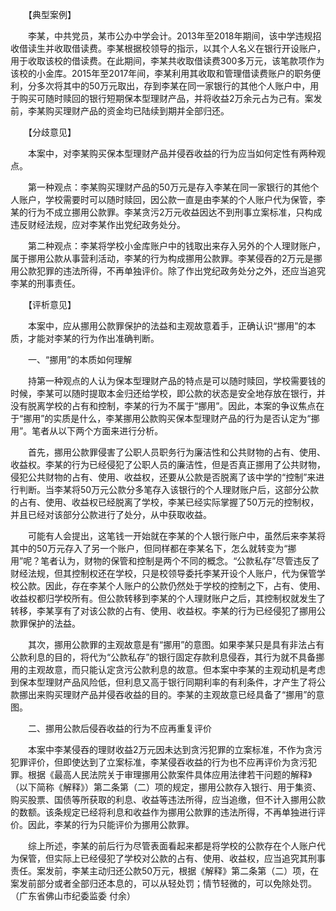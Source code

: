 　　【典型案例】

　　李某，中共党员，某市公办中学会计。2013年至2018年期间，该中学违规招收借读生并收取借读费。李某根据校领导的指示，以其个人名义在银行开设账户，用于收取该校的借读费。在此期间，李某共收取借读费300多万元，该笔款项作为该校的小金库。2015年至2017年间，李某利用其收取和管理借读费账户的职务便利，分多次将其中的50万元取出，存到李某在同一家银行的其他个人账户中，用于购买可随时赎回的银行短期保本型理财产品，并将收益2万余元占为己有。案发前，李某购买理财产品的资金均已陆续到期并全部归还。

　　【分歧意见】

　　本案中，对李某购买保本型理财产品并侵吞收益的行为应当如何定性有两种观点。

　　第一种观点：李某购买理财产品的50万元是存入李某在同一家银行的其他个人账户，学校需要时可以随时赎回，因公款一直是由李某的个人账户代为保管，李某的行为不成立挪用公款罪。李某贪污2万元收益因达不到刑事立案标准，只构成违反财经法规，应对李某作出党纪政务处分。

　　第二种观点：李某将学校小金库账户中的钱取出来存入另外的个人理财账户，属于挪用公款从事营利活动，李某的行为构成挪用公款罪。李某侵吞的2万元是挪用公款犯罪的违法所得，不再单独评价。除了作出党纪政务处分之外，还应当追究李某的刑事责任。

　　【评析意见】

　　本案中，应从挪用公款罪保护的法益和主观故意着手，正确认识“挪用”的本质，才能对李某的行为作出准确判断。

　　一、“挪用”的本质如何理解

　　持第一种观点的人认为保本型理财产品的特点是可以随时赎回，学校需要钱的时候，李某可以随时提取本金归还给学校，即公款的状态是安全地存放在银行，并没有脱离学校的占有和控制，李某的行为不属于“挪用”。因此，本案的争议焦点在于“挪用”的实质是什么，李某挪用公款购买保本型理财产品的行为是否认定为“挪用”。笔者从以下两个方面来进行分析。

　　首先，挪用公款罪侵害了公职人员职务行为廉洁性和公共财物的占有、使用、收益权。李某的行为已经侵犯了公职人员的廉洁性，但是否真正挪用了公共财物，侵犯公共财物的占有、使用、收益权，还要从公款是否脱离了该中学的“控制”来进行判断。当李某将50万元公款分多笔存入该银行的个人理财账户后，这部分公款的占有、使用、收益权已经脱离了学校，李某已经实际掌握了50万元的控制权，并且已经对该部分公款进行了处分，从中获取收益。

　　可能有人会提出，这笔钱一开始就在李某的个人银行账户中，虽然后来李某将其中的50万元存入了另一个账户，但同样都在李某名下，怎么就转变为“挪用”呢？笔者认为，财物的保管和控制是两个不同的概念。“公款私存”尽管违反了财经法规，但其控制权还在学校，只是校领导委托李某开设个人账户，代为保管学校公款。因此，存在李某个人账户的公款仍然处于学校的控制之下，占有、使用、收益权都归学校所有。但公款转移到李某的个人理财账户之后，其控制权就发生了转移，李某享有了对该公款的占有、使用、收益权。李某的行为已经侵犯了挪用公款罪保护的法益。

　　其次，挪用公款罪的主观故意是有“挪用”的意图。如果李某只是具有非法占有公款利息的目的，将代为“公款私存”的银行固定存款利息侵吞，其行为就不具备挪用的主观故意，而只能认定贪污公款利息的故意。但本案中李某的主观动机是考虑到保本型理财产品风险低，但利息又高于银行同期利率的有利条件，才产生了将公款挪出来购买理财产品并侵吞收益的目的。李某的主观故意已经具备了“挪用”的意图。

　　二、挪用公款后侵吞收益的行为不应再重复评价

　　本案中李某侵吞的理财收益2万元因未达到贪污犯罪的立案标准，不作为贪污犯罪评价，但即使达到了立案标准，李某侵吞收益的行为也不应再评价为贪污犯罪。根据《最高人民法院关于审理挪用公款案件具体应用法律若干问题的解释》（以下简称《解释》）第二条第（二）项的规定，挪用公款存入银行、用于集资、购买股票、国债等所获取的利息、收益等违法所得，应当追缴，但不计入挪用公款的数额。该条规定已经将利息和收益作为挪用公款罪的违法所得，不再单独进行评价。因此，李某的行为只能评价为挪用公款罪。

　　综上所述，李某的前后行为尽管表面看起来都是将学校的公款存在个人账户代为保管，但实际上已经侵犯了学校对公款的占有、使用、收益权，应当追究其刑事责任。案发前，李某主动归还公款50万元，根据《解释》第二条第（二）项，在案发前部分或者全部归还本息的，可以从轻处罚；情节轻微的，可以免除处罚。（广东省佛山市纪委监委 付余）